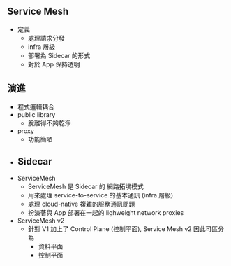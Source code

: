 
## Service Mesh

- 定義
    - 處理請求分發
    - infra 層級
    - 部署為 Sidecar 的形式
    - 對於 App 保持透明


## 演進

- 程式邏輯耦合
- public library
    - 脫離得不夠乾淨
- proxy
    - 功能簡陋
- Sidecar
    - 
- ServiceMesh
    - ServiceMesh 是 Sidecar 的 網路拓墣模式
    - 用來處理 service-to-service 的基本通訊 (infra 層級)
    - 處理 cloud-native 複雜的服務通訊問題
    - 扮演著與 App 部署在一起的 lighweight network proxies
- ServiceMesh v2
    - 針對 V1 加上了 Control Plane (控制平面), Service Mesh v2 因此可區分為
        - 資料平面
        - 控制平面